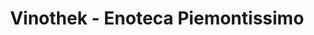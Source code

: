 ---
title: "Vinothek - Enoteca Piemontissimo"
url: /wien/vinothek-enoteca-piemontissimo/
shop: Wein
---